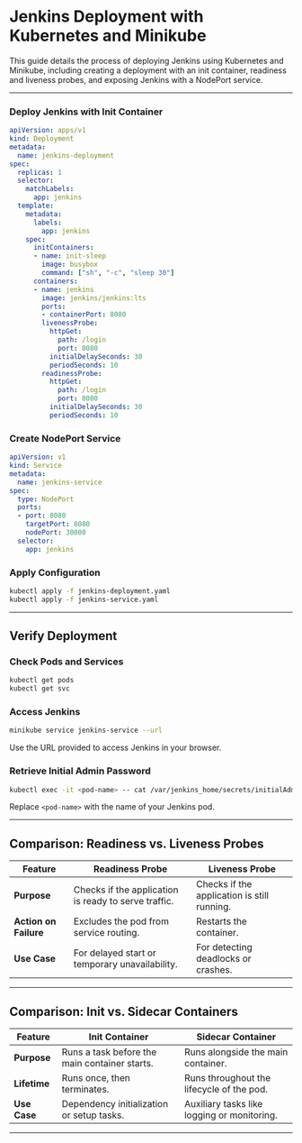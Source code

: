 # Jenkins Deployment with Kubernetes and Minikube

This guide details the process of deploying Jenkins using Kubernetes and Minikube, including creating a deployment with an init container, readiness and liveness probes, and exposing Jenkins with a NodePort service.

---

### Deploy Jenkins with Init Container
```yaml
apiVersion: apps/v1
kind: Deployment
metadata:
  name: jenkins-deployment
spec:
  replicas: 1
  selector:
    matchLabels:
      app: jenkins
  template:
    metadata:
      labels:
        app: jenkins
    spec:
      initContainers:
      - name: init-sleep
        image: busybox
        command: ["sh", "-c", "sleep 30"]
      containers:
      - name: jenkins
        image: jenkins/jenkins:lts
        ports:
        - containerPort: 8080
        livenessProbe:
          httpGet:
            path: /login
            port: 8080
          initialDelaySeconds: 30
          periodSeconds: 10
        readinessProbe:
          httpGet:
            path: /login
            port: 8080
          initialDelaySeconds: 30
          periodSeconds: 10
```

### Create NodePort Service
```yaml
apiVersion: v1
kind: Service
metadata:
  name: jenkins-service
spec:
  type: NodePort
  ports:
  - port: 8080
    targetPort: 8080
    nodePort: 30000
  selector:
    app: jenkins
```

### Apply Configuration
```bash
kubectl apply -f jenkins-deployment.yaml
kubectl apply -f jenkins-service.yaml
```

---

## Verify Deployment

### Check Pods and Services
```bash
kubectl get pods
kubectl get svc
```

### Access Jenkins
```bash
minikube service jenkins-service --url
```
Use the URL provided to access Jenkins in your browser.

### Retrieve Initial Admin Password
```bash
kubectl exec -it <pod-name> -- cat /var/jenkins_home/secrets/initialAdminPassword
```
Replace `<pod-name>` with the name of your Jenkins pod.

---

## Comparison: Readiness vs. Liveness Probes
| **Feature**            | **Readiness Probe**                                   | **Liveness Probe**                                  |
|------------------------|------------------------------------------------------|---------------------------------------------------|
| **Purpose**            | Checks if the application is ready to serve traffic. | Checks if the application is still running.       |
| **Action on Failure**  | Excludes the pod from service routing.               | Restarts the container.                           |
| **Use Case**           | For delayed start or temporary unavailability.       | For detecting deadlocks or crashes.               |

---

## Comparison: Init vs. Sidecar Containers
| **Feature**            | **Init Container**                                   | **Sidecar Container**                              |
|------------------------|-----------------------------------------------------|--------------------------------------------------|
| **Purpose**            | Runs a task before the main container starts.       | Runs alongside the main container.               |
| **Lifetime**           | Runs once, then terminates.                         | Runs throughout the lifecycle of the pod.        |
| **Use Case**           | Dependency initialization or setup tasks.           | Auxiliary tasks like logging or monitoring.      |

---









